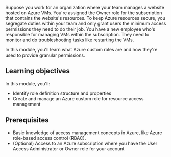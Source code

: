 Suppose you work for an organization where your team manages a website hosted on Azure VMs. You're assigned the Owner role for the subscription that contains the website's resources. To keep Azure resources secure, you segregate duties within your team and only grant users the minimum access permissions they need to do their job. You have a new employee who's responsible for managing VMs within the subscription. They need to monitor and do troubleshooting tasks like restarting the VMs.

In this module, you'll learn what Azure custom roles are and how they're used to provide granular permissions.

## Learning objectives

In this module, you'll:

- Identify role definition structure and properties
- Create and manage an Azure custom role for resource access management

## Prerequisites

- Basic knowledge of access management concepts in Azure, like Azure role-based access control (RBAC).
- (Optional) Access to an Azure subscription where you have the User Access Administrator or Owner role for your account